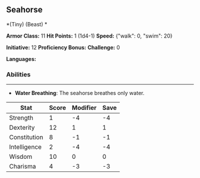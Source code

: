 ## Seahorse
*(Tiny) (Beast) *

**Armor Class:** 11
**Hit Points:** 1 (1d4-1)
**Speed:** {"walk": 0, "swim": 20}

**Initiative:** 12
**Proficiency Bonus:**
**Challenge:** 0

**Languages:** 

### Abilities
 --- 
- **Water Breathing**: The seahorse breathes only water.



| Stat | Score | Modifier | Save |
| ---- | ---- | ---- | ---- |
| Strength | 1 | -4 | -4 |
| Dexterity | 12 | 1 | 1 |
| Constitution | 8 | -1 | -1 |
| Intelligence | 2 | -4 | -4 |
| Wisdom | 10 | 0 | 0 |
| Charisma | 4 | -3 | -3 |

